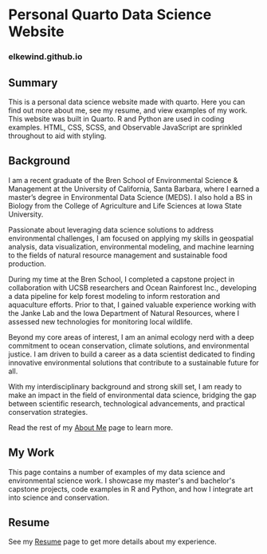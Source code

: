 # Personal Quarto Data Science Website
### elkewind.github.io 

## Summary
This is a personal data science website made with quarto. Here you can find out more about me, see my resume, and view examples of my work. This website was built in Quarto. R and Python are used in coding examples. HTML, CSS, SCSS, and Observable JavaScript are sprinkled throughout to aid with styling.

## Background
I am a recent graduate of the Bren School of Environmental Science & Management at the University of California, Santa Barbara, where I earned a master’s degree in Environmental Data Science (MEDS). I also hold a BS in Biology from the College of Agriculture and Life Sciences at Iowa State University.

Passionate about leveraging data science solutions to address environmental challenges, I am focused on applying my skills in geospatial analysis, data visualization, environmental modeling, and machine learning to the fields of natural resource management and sustainable food production.

During my time at the Bren School, I completed a capstone project in collaboration with UCSB researchers and Ocean Rainforest Inc., developing a data pipeline for kelp forest modeling to inform restoration and aquaculture efforts. Prior to that, I gained valuable experience working with the Janke Lab and the Iowa Department of Natural Resources, where I assessed new technologies for monitoring local wildlife.

Beyond my core areas of interest, I am an animal ecology nerd with a deep commitment to ocean conservation, climate solutions, and environmental justice. I am driven to build a career as a data scientist dedicated to finding innovative environmental solutions that contribute to a sustainable future for all.

With my interdisciplinary background and strong skill set, I am ready to make an impact in the field of environmental data science, bridging the gap between scientific research, technological advancements, and practical conservation strategies.

Read the rest of my [About Me](https://elkewind.github.io/about.html) page to learn more.

## My Work
This page contains a number of examples of my data science and environmental science work. I showcase my master's and bachelor's capstone projects, code examples in R and Python, and how I integrate art into science and conservation.

## Resume
See my [Resume](https://elkewind.github.io/resume.html) page to get more details about my experience.
